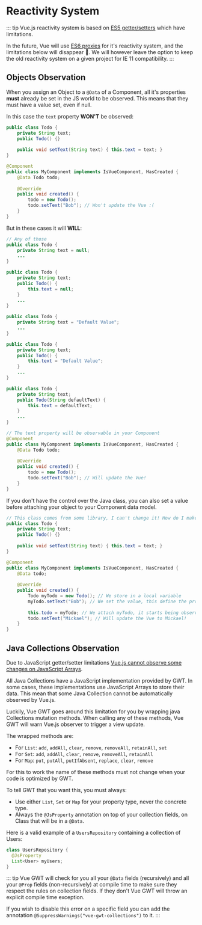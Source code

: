 # Reactivity System

::: tip
Vue.js reactivity system is based on [ES5 getter/setters](https://developer.mozilla.org/en-US/docs/Web/JavaScript/Reference/Functions/get) which have limitations.

In the future, Vue will use [ES6 proxies](https://caniuse.com/#feat=proxy) for it's reactivity system, and the limitations below will disappear :tada:.
We will however leave the option to keep the old reactivity system on a given project for IE 11 compatibility.
:::

## Objects Observation

When you assign an Object to a `@Data` of a Component, all it's properties **must** already be set in the JS world to be observed.
This means that they must have a value set, even if null.

In this case the `text` property **WON'T** be observed:
```java
public class Todo {
    private String text;
    public Todo() {}
    
    public void setText(String text) { this.text = text; }
}

@Component
public class MyComponent implements IsVueComponent, HasCreated {
    @Data Todo todo;
    
    @Override
    public void created() {
        todo = new Todo();
        todo.setText("Bob"); // Won't update the Vue :(
    }
}
```

But in these cases it will **WILL**:
```java
// Any of those
public class Todo {
    private String text = null;
    ...
}

public class Todo {
    private String text;
    public Todo() {
        this.text = null;
    }
    ...
}

public class Todo {
    private String text = "Default Value";
    ...
}

public class Todo {
    private String text;
    public Todo() {
        this.text = "Default Value";
    }
    ...
}

public class Todo {
    private String text;
    public Todo(String defaultText) {
        this.text = defaultText;
    }
    ...
}

// The text property will be observable in your Component
@Component
public class MyComponent implements IsVueComponent, HasCreated {
    @Data Todo todo;
    
    @Override
    public void created() {
        todo = new Todo();
        todo.setText("Bob"); // Will update the Vue! 
    }
}
```

If you don't have the control over the Java class, you can also set a value before attaching your object to your Component data model.

```java
// This class comes from some library, I can't change it! How do I make text reactive?
public class Todo {
    private String text;
    public Todo() {}
    
    public void setText(String text) { this.text = text; }
}

@Component
public class MyComponent implements IsVueComponent, HasCreated {
    @Data todo;
    
    @Override
    public void created() {
        Todo myTodo = new Todo(); // We store in a local variable
        myTodo.setText("Bob"); // We set the value, this define the property
        
        this.todo = myTodo; // We attach myTodo, it starts being observed, Bob displays in the Vue!
        todo.setText("Mickael"); // Will update the Vue to Mickael! 
    }
}
```

## Java Collections Observation

Due to JavaScript getter/setter limitations [Vue.js cannot observe some changes on JavaScript Arrays](https://vuejs.org/v2/guide/list.html#Array-Change-Detection).

All Java Collections have a JavaScript implementation provided by GWT.
In some cases, these implementations use JavaScript Arrays to store their data.
This mean that some Java Collection cannot be automatically observed by Vue.js.

Luckily, Vue GWT goes around this limitation for you by wrapping java Collections mutation methods.
When calling any of these methods, Vue GWT will warn Vue.js observer to trigger a view update.

The wrapped methods are:

- For `List`: `add`, `addAll`, `clear`, `remove`, `removeAll`, `retainAll`, `set`
- For `Set`: `add`, `addAll`, `clear`, `remove`, `removeAll`, `retainAll`
- For `Map`: `put`, `putAll`, `putIfAbsent`, `replace`, `clear`, `remove`

For this to work the name of these methods must not change when your code is optimized by GWT.

To tell GWT that you want this, you must always:

- Use either `List`, `Set` or `Map` for your property type, never the concrete type.
- Always the `@JsProperty` annotation on top of your collection fields, on Class that will be in a `@Data`.

Here is a valid example of a `UsersRepository` containing a collection of Users:

```java
class UsersRepository {
  @JsProperty
  List<User> myUsers;
}
```

::: tip
Vue GWT will check for you all your `@Data` fields (recursively) and all your `@Prop` fields (non-recursively) at compile time to make sure they respect the rules on collection fields.
If they don't Vue GWT will throw an explicit compile time exception.

If you wish to disable this error on a specific field you can add the annotation `@SuppressWarnings("vue-gwt-collections")` to it.
:::
